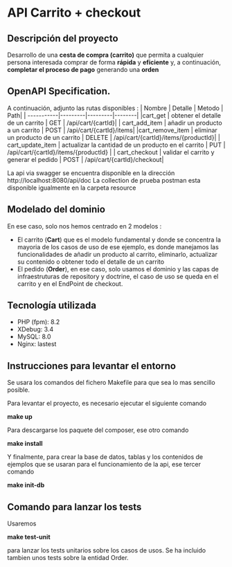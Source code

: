 # API Carrito + checkout

## Descripción del proyecto

Desarrollo de una **cesta de compra (carrito)** que permita a cualquier persona interesada comprar de forma **rápida** y **eficiente** y, a continuación, **completar el proceso de pago** generando una **orden**

## OpenAPI Specification.

A continuación, adjunto las rutas disponibles :
| Nombre | Detalle | Metodo | Path|
| -----------|---------|---------|--------|
|cart_get | obtener el detalle de un carrito | GET | /api/cart/{cartId}|
| cart_add_item | añadir un producto a un carrito |                          POST | /api/cart/{cartId}/items|
|cart_remove_item | eliminar un producto de un carrito |                    DELETE | /api/cart/{cartId}/items/{productId}|
| cart_update_item | actualizar la cantidad de un producto en el carrito |   PUT | /api/cart/{cartId}/items/{productId}  |
| cart_checkout | validar el carrito y generar el pedido |                   POST | /api/cart/{cartId}/checkout|

La api via swagger se encuentra disponible en la dirección http://localhost:8080/api/doc
La collection de prueba postman esta disponible igualmente en la carpeta resource

## Modelado del dominio

En ese caso, solo nos hemos centrado en 2 modelos :
- El carrito (**Cart**) que es el modelo fundamental y donde se concentra la mayoria de los casos de uso de ese ejemplo, es donde manejamos las funcionalidades de añadir un producto al carrito, eliminarlo, actualizar su contenido o obtener todo el detalle de un carrito
- El pedido (**Order**), en ese caso, solo usamos el dominio y las capas de infraestruturas de repository y doctrine, el caso de uso se queda en el carrito y en el EndPoint de checkout.

## Tecnología utilizada

- PHP (fpm): 8.2
- XDebug: 3.4
- MySQL: 8.0
- Nginx: lastest

## Instrucciones para levantar el entorno
Se usara los comandos del fichero Makefile para que sea lo mas sencillo posible.

Para levantar el proyecto, es necesario ejecutar el siguiente comando

**make up**

Para descargarse los paquete del composer, ese otro comando 

**make install**

Y finalmente, para crear la base de datos, tablas y los contenidos de ejemplos que se usaran para el funcionamiento de la api, ese tercer comando 

**make init-db**

## Comando para lanzar los tests
Usaremos

**make test-unit**

para lanzar los tests unitarios sobre los casos de usos. Se ha incluido tambien unos tests sobre la entidad Order.
